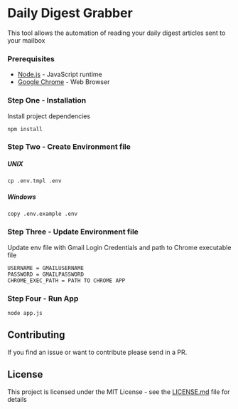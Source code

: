 # Daily Digest Grabber

This tool allows the automation of reading your daily digest articles sent to your mailbox

### Prerequisites

* [Node.js](https://nodejs.org/en/download/) - JavaScript runtime
* [Google Chrome](https://www.google.com/chrome/) - Web Browser

### Step One - Installation

Install project dependencies

```shell
npm install
```

### Step Two - Create Environment file
##### UNIX

```shell
cp .env.tmpl .env
```
##### Windows

```shell
copy .env.example .env
```

### Step Three - Update Environment file
Update env file with Gmail Login Credentials and path to Chrome executable file

```shell
USERNAME = GMAILUSERNAME
PASSWORD = GMAILPASSWORD 
CHROME_EXEC_PATH = PATH TO CHROME APP
```

### Step Four - Run App

```shell
node app.js
```
 

## Contributing

If you find an issue or want to contribute please send in a PR.

## License

This project is licensed under the MIT License - see the [LICENSE.md](LICENSE.md) file for details
